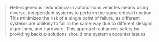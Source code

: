 >Heterogeneous redundancy in autonomous vehicles means using diverse, independent systems to perform the same critical function. This minimizes the risk of a single point of failure, as different systems are unlikely to fail in the same way due to different designs, algorithms, and hardware. This approach enhances safety by providing backup solutions should one system encounter issues.